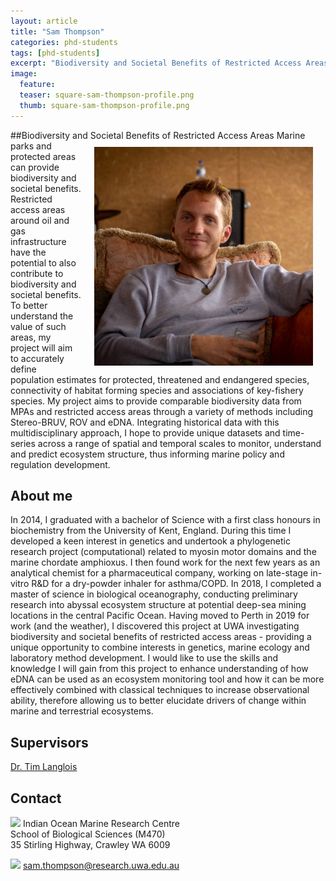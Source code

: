 ```yaml
---
layout: article
title: "Sam Thompson"
categories: phd-students
tags: [phd-students]
excerpt: "Biodiversity and Societal Benefits of Restricted Access Areas"
image:
  feature: 
  teaser: square-sam-thompson-profile.png
  thumb: square-sam-thompson-profile.png
---
```

##Biodiversity and Societal Benefits of Restricted Access Areas
<img src='/images/square-sam-thompson-profile.png' align='right' width="350" hspace="20" vspace="10">
Marine parks and protected areas can provide biodiversity and societal benefits. Restricted access areas around oil and gas infrastructure have the potential to also contribute to biodiversity and societal benefits. To better understand the value of such areas, my project will aim to accurately define population estimates for protected, threatened and endangered species, connectivity of habitat forming species and associations of key-fishery species. My project aims to provide comparable biodiversity data from MPAs and restricted access areas through a variety of methods including Stereo-BRUV, ROV and eDNA. Integrating historical data with this multidisciplinary approach, I hope to provide unique datasets and time-series across a range of spatial and temporal scales to monitor, understand and predict ecosystem structure, thus informing marine policy and regulation development.

## About me
In 2014, I graduated with a bachelor of Science with a first class honours in biochemistry from the University of Kent, England. During this time I developed a keen interest in genetics and undertook a phylogenetic research project (computational) related to myosin motor domains and the marine chordate amphioxus. I then found work for the next few years as an analytical chemist for a pharmaceutical company, working on late-stage in-vitro R&D for a dry-powder inhaler for asthma/COPD.  In 2018, I completed a master of science in biological oceanography, conducting preliminary research into abyssal ecosystem structure at potential deep-sea mining locations in the central Pacific Ocean. Having moved to Perth in 2019 for work (and the weather), I discovered this project at UWA investigating biodiversity and societal benefits of restricted access areas - providing a unique opportunity to combine interests in genetics, marine ecology and laboratory method development. I would like to use the skills and knowledge I will gain from this project to enhance understanding of how eDNA can be used as an ecosystem monitoring tool and how it can be more effectively combined with classical techniques to increase observational ability, therefore allowing us to better elucidate drivers of change within marine and terrestrial ecosystems.

## Supervisors
[Dr. Tim Langlois](https://uwamegfisheries.github.io/researchers/tim-langlois/ "Tim Langlois")

## Contact
<img src='/images/icons/building-regular.svg' width="15px"> Indian Ocean Marine Research Centre <br>
School of Biological Sciences (M470)<br>
35 Stirling Highway, Crawley WA 6009</p>

<img src='/images/icons/envelope-regular.svg' width="15px"> <a href="mailto:sam.thompson@research.uwa.edu.au"> sam.thompson@research.uwa.edu.au</a><br>


